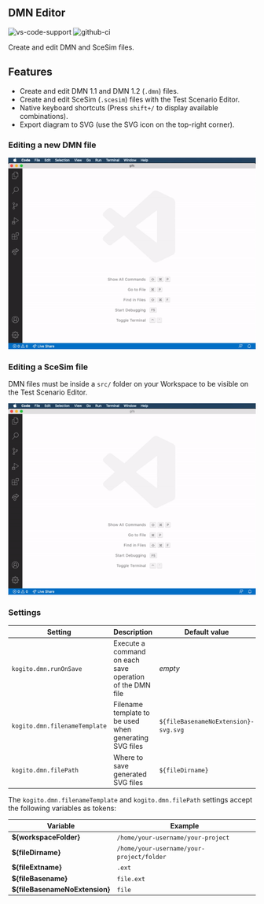 ## DMN Editor

![vs-code-support](https://img.shields.io/badge/Visual%20Studio%20Code-1.46.0+-blue.svg)
![github-ci](https://github.com/kiegroup/kogito-tooling/actions/workflows/monorepo_pr_ci_full.yml/badge.svg)

Create and edit DMN and SceSim files.

## Features

- Create and edit DMN 1.1 and DMN 1.2 (`.dmn`) files.
- Create and edit SceSim (`.scesim`) files with the Test Scenario Editor.
- Native keyboard shortcuts (Press `shift+/` to display available combinations).
- Export diagram to SVG (use the SVG icon on the top-right corner).

### Editing a new DMN file

![alt](./gifs/dmn.gif?raw=true)

### Editing a SceSim file

DMN files must be inside a `src/` folder on your Workspace to be visible on the Test Scenario Editor.

![alt](./gifs/scesim.gif?raw=true)

### Settings

| Setting                       | Description                                              | Default value                        |
| ----------------------------- | -------------------------------------------------------- | ------------------------------------ |
| `kogito.dmn.runOnSave`        | Execute a command on each save operation of the DMN file | _empty_                              |
| `kogito.dmn.filenameTemplate` | Filename template to be used when generating SVG files   | `${fileBasenameNoExtension}-svg.svg` |
| `kogito.dmn.filePath`         | Where to save generated SVG files                        | `${fileDirname}`                     |

The `kogito.dmn.filenameTemplate` and `kogito.dmn.filePath` settings accept the following variables as tokens:

| Variable                       | Example                                   |
| ------------------------------ | ----------------------------------------- |
| **${workspaceFolder}**         | `/home/your-username/your-project`        |
| **${fileDirname}**             | `/home/your-username/your-project/folder` |
| **${fileExtname}**             | `.ext`                                    |
| **${fileBasename}**            | `file.ext`                                |
| **${fileBasenameNoExtension}** | `file`                                    |
